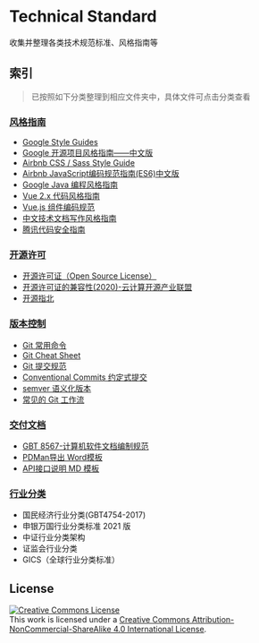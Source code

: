 # Technical Standard
收集并整理各类技术规范标准、风格指南等



## 索引

> 已按照如下分类整理到相应文件夹中，具体文件可点击分类查看

###  [风格指南](./style-guide/)

  - [Google Style Guides](https://github.com/google/styleguide)
  - [Google 开源项目风格指南——中文版](https://github.com/zh-google-styleguide/zh-google-styleguide)
  - [Airbnb CSS / Sass Style Guide](./style-guide/airbnb-css-style-guide.md)
  - [Airbnb JavaScript编码规范指南(ES6)中文版](./style-guide/airbnb-javascript-style-guide.md)
  - [Google Java 编程风格指南](./style-guide/google-java-style-guide.md)
  - [Vue 2.x 代码风格指南](./style-guide/vue-v2-style-guide.md)
  - [Vue.js 组件编码规范](./style-guide/vuejs-component-style-guide.md)
  - [中文技术文档写作风格指南](https://github.com/yikeke/zh-style-guide)
  - [腾讯代码安全指南](https://github.com/Tencent/secguide)

###  [开源许可](./open-source/)

- [开源许可证（Open Source License）](./open-source/open-source-license.md)
- [开源许可证的兼容性(2020)-云计算开源产业联盟](./open-source/开源许可证兼容性指南.md)
- [开源指北](https://oschina.gitee.io/opensource-guide/)

###  [版本控制](./version-control/)

- [Git 常用命令](./version-control/git-command.md)
- [Git Cheat Sheet](./version-control/git-cheat-sheet.md)
- [Git 提交规范](./version-control/git-commit-message.md)
- [Conventional Commits 约定式提交](./version-control/conventional-commits.md)
- [semver 语义化版本](./version-control/semver-cn-v2.0.0.md)
- [常见的 Git 工作流](./version-control/git-workflow.md)

### [交付文档](./delivery-document/)

- [GBT 8567-计算机软件文档编制规范](./delivery-document/GBT8567-2006/)
- [PDMan导出 Word模板](./delivery-document/pdman_word_template.docx)
- [API接口说明 MD 模板](./delivery-document/api-doc-template.md)

### [行业分类](./industrial-classification/)

- 国民经济行业分类(GBT4754-2017)
- 申银万国行业分类标准 2021 版
- 中证行业分类架构
- 证监会行业分类
- GICS（全球行业分类标准）

## License

<a rel="license" href="http://creativecommons.org/licenses/by-nc-sa/4.0/"><img alt="Creative Commons License" style="border-width:0" src="https://i.creativecommons.org/l/by-nc-sa/4.0/88x31.png" /></a><br />This work is licensed under a <a rel="license" href="http://creativecommons.org/licenses/by-nc-sa/4.0/">Creative Commons Attribution-NonCommercial-ShareAlike 4.0 International License</a>.
